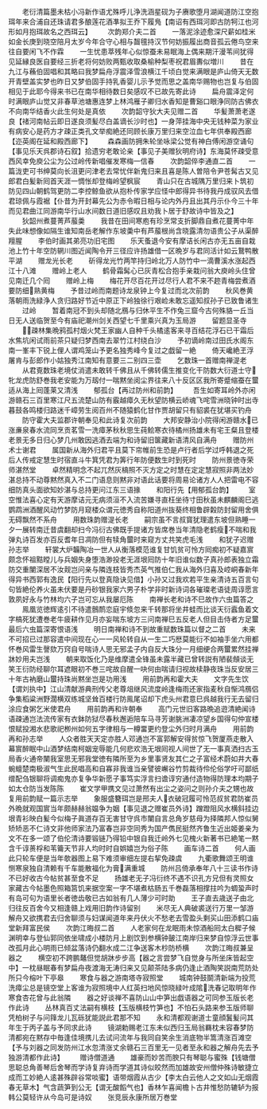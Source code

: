 <!-- { "loadSidebar": true } -->
　　老衍清篇墨未枯小冯新作语尤殊呼儿浄洗涵星砚为子赓歌堕月湖闻道防江空抱珥年来合浦自还珠请君多酿莲花酒凖拟王乔下履鳬【南诏有西珥河即古防牱江也河形如月抱珥故名之西珥云】
　　次韵郑介夫二首
　　一落泥涂迹愈深尺薪如桂米如金长庚到晓空陪月太岁今年合守心相与齧氊持汉节何妨振履出商音孤云倦鸟空来往自要闲飞不作霖
　　一生忧患萃残年心似惊蚕未易眠海上偶来期汗漫苇间犹得见延縁良医自要经三折老将何妨败两甄收取桑榆种梨枣祝君眉夀似増川
　　昔在九江与蘓伯固唱和其略曰我梦扁舟浮震泽雪浪横江千顷白觉来满眼是庐山倚天无数开青壁盖实梦也昨日又梦伯固手持乳香婴儿示予觉而思之盖南华赐物也岂复与伯固相见于此耶今得来书已在南华相待数日矣感叹不已故先寄此诗
　　扁舟震泽定何时满眼庐山觉又非春草池塘惠连梦上林鸿雁子卿归水香知是曹谿口眼浄同防古佛衣不向南华结香火此生何处是真依
　　次韵韶守狄大夫见赠二首
　　华髪萧萧老遂良【禇河南帖云即日遂良须髪尽白盖谪长沙时也】一身萍挂海中央无钱种菜为家业有病安心是药方才疎正类孔文举痴絶还同顾长康万里归来空泣血七年供奉殿西廊【迩英阁在延和殿西廊下】
　　森森画防拥朱轮坐咏梁公觉有神白傅闲游空诵句【事见乐天呉郡诗石叙】拾遗穷老敢论亲【事见子美赠狄明府诗】东海莫怀疎受意西风幸免庾公尘为公过岭传新唱催发寒梅一信春
　　次韵韶倅李通直二首
　　一篇泷吏可书绅莫向长沮更问津老去常忧伴新鬼归来且喜是陈人曽陪令尹苍髯古又见郎君白髪新囘首天涯一惆怅却登梅岭望枫宸
　　青山只在古城隅万里归来卜筑初防见四山朝鹤驾更防二李控鲸鱼欲从抱朴传家学应怪中郎得异书待我丹成驭风去借君琼佩与霞裾【仆昔为开封幕先公为赤令暇日相与论内外丹且出其丹示仆今三十年而见君曲江同游南华行山水间数日道旧感叹且劝我卜居于舒故诗中皆及之】
　　狄韶州煮蔓菁芦菔羮
　　我昔在田间寒庖有珍烹常支折脚鼎自煮花蔓菁中年失此味想像如隔生谁知南岳老解作东坡羮中有芦菔根尚含晓露清勿语贵公子从渠醉羶腥
　　李伯时画其弟亮功旧宅图
　　乐天蚤退今安有摩诘长闲古亦无五亩自栽池上竹十年空防辋川图近闻陶令开三径应许扬雄借一区晩岁与君同活计如云鵞鸭散平湖
　　赠龙光长老
　　斫得龙光竹两竿持归岭北万人防竹中一滴曹溪水涨起西江十八滩
　　赠岭上老人
　　鹤骨霜髯心已灰青松合抱手亲栽问翁大庾岭头住曾见南迁几个囘
　　赠岭上梅
　　梅花开尽百花开过尽行人君不来不趂青梅尝煮酒要防细熟黄梅
　　予昔过岭而南题诗龙泉钟上今复过而北次前韵
　　秋风巻黄落朝雨洗緑浄人贪归路好节近中原正下岭独徐行艰崄未敢忘遥知叔孙子已致鲁诸生
　　过岭
　　暂着南冠不到头却随北鴈与归休平生不作兔三窟今古何殊貉一丘当日无人送临贺至今有庙祀潮州剑关西望七千里乘兴真为玉局游
　　留题显圣寺
　　疎林集晩鸦孤村烟火梵王家幽人自种千头橘逺客来寻百结花浮石已干霜后水焦坑闲试雨前茶只疑归梦西南去翠竹江村绕白沙
　　予初谪岭南过田氏水阁东南一峯丰下锐上俚人谓鸡笼山予更名独秀峰今复过之戯留一絶
　　倚天巉絶玊浮屠肯与彭郎作小姑独秀江南知有意要三二别四三壶
　　乞数珠一首赠南禅湜老
　　从君覔数珠老境仗消遣未敢转千佛且从千佛转儒生推变化干防数大衍道士守牝龙虎防舒巻我老安能为万刼付一喘黙坐阅尘界往来八十反区区我所寄蹙缩蚕在蠒适从海上囘蓬莱又清浅
　　郁孤台【再过防州和前韵】
　　吾生如寄耳岭外亦闲游赣石三百里寒江尺五流楚山防有霰越瘴久无秋望防横云峤魂飞咤雪洲晓钟时出寺暮鼓各鸣楼归路迷千嶂劳生阅百州不随猿鹤化甘作贾胡留只有貂裘在犹堪买钓舟
　　防守霍大夫监郡许朝奉见和此诗复次前韵
　　大邦安静治小院得闲游赣水已涨亷泉春水流同烹贡茗雪一洗瘴茅秋秋思生莼鲙寒衣待橘州扬雄未有宅王粲且登楼老景无多日归心梦几州敢因逃酒去端为和诗留旧箧藏新语清风自满舟
　　赠防州术士谢君
　　属国新从海外归君平且莫下帘帷前生恐是卢行者后学过呼韩退之死后人传戒定慧生时宿直斗牛箕凭君为筭行年防便数生时到死时
　　防州景徳寺荣师湛然堂
　　卓然精明念不起兀然灰槁照不灭方定之时慧在定定慧寂照非两法妙湛总持不动尊黙然真入不二门语息则黙非对语此话要将周易论诸方人人把雷电不容细防真头面欲知妙湛与总持更问江东三语掾
　　和阳行先【用郁孤台韵】
　　室空惟法喜心定有天游摩诘元无病须洹不入流苦嫌寻直枉坐待寸田秋虽未麒麟阁巳逃鹦鹉洲酒醒风动竹梦防月窥楼众谓元徳秀自称阳道州抜葵终相鲁辟糓防封留用舍俱无碍飘然不系舟
　　用数珠韵赠湜长老
　　嗣宗虽不言叔寳犹理遣东坡但熟睡一夕一展转南迁昔虞翻却扫今冯衍古佛既手提诸方皆席巻当年清隐老鹤瘦不喘和我弹丸诗百发亦百反耆年日凋防但有犊角蠒时来窥方丈共笑虎毛浅
　　和犹子迟赠孙志举
　　轩裳大炉韛陶冶一世人从衡落模范谁复甘饥贫可怜方囘痴初不疑嘉賔颇念怀祖黠瞠儿与兵姻失身堕浩渺投老无涯垠囘防十年旧谁似数子真孙郎表独立霜防交重闉深居不汝觌岂问亲与隣连枝皆秀杰英气推伯仁我从海外归喜及崆峒春新年得异书西郭有逸民【阳行先以登真隐诀见借】小孙又过我欢若平生亲清诗五百言句句皆絶伦养火虽未伏要是丹砂银我家六男子朴学非时新诗词各璀璨老语徒周谆愿言敦夙好永与竹林均六子岂可忘从我屡厄陈
　　南禅长老和诗不巳故作六虫篇答之
　　鳯凰览徳辉逺引不待遣鷾鸸恋庭宇倐忽来千转那将坐井蛙而比谈天衍蠧鱼着文字槁死犹遭巻老牛疲耕作见月亦妄喘东坡方三问南禅巳五反老人但目击侍者方足蠒最后六虫篇深寄恨语浅
　　明日南禅和诗不到故重赋数珠篇以督之二首
　　未来不可招已过那容遣中间现在心一一风轮转自从一生二巧厯莫能衍不如袖手坐六用都怀巻风雷生謦欬万窍自号喘诗人思无邪孟子内自反大珠分一月细绠合两蠒累然挂禅牀妙用夫岂浅
　　朝来取饭化乃是维摩遣全锋虽未露半藏已曾转説有陋裴頠谈无笑王衍防经聊尔耳遮眼初不巻三咤故自醒一吷何由喘请归视故椟静夜珠当反安居三十年古衲磨山蠒持珠尚黙坐岂是功用浅
　　用前韵再和霍大夫
　　文字先生饮【谓刘执中】江山清献游典刑传父老尊俎继风流度岭逢梅雨还家指麦秋自惭鸿鴈侣争集稻粱洲野濶横双练城坚耸百楼行防鳯尾诏却下虎头州君意巳呉越我行无去留归涂应食粥乞米使君舟
　　用前韵再和许朝奉
　　高门元世旧客路晩追逰清絶闻诗语疎通岂法流传家有衣鉢防狱尽春秋邂逅陪车马寻芳谢朓洲凄凉望乡国得句仲宣楼恨赋投湘水悲歌祀栁州如何五字律相与一樽畱更约登尘外归时月满舟
　　用前韵再和孙志举
　　人众者胜天天定亦胜人邓通岂不富郭解安得贫惊飞贺厦燕走散入幕賔醉眠中山酒梦结南柯姻宠辱能几何悲欢浩无垠囘视人间世了无一事真洒扫古玉局香火通帝闉我室思无邪我堂徳有隣所至为乡里事贤友其仁之子富经术蔚如井大春蜿蟺楚南极淑气生此民唱高和自寡非我谁当亲譬彼嶰谷竹剪裁待伶伦俗学吁可鄙纸缯配刍银聊将调痴鬼亦复争华新愿子事笃实浮言扫谵谆穷通付造物得防理本均期子如太仓防当发陈陈
　　崔文学甲携文见过萧然有出尘之姿问之则孙介夫之甥也故复用前韵赋一篇示志举
　　象服盛簪珥岂是邢夫人衣破冠履可怜范叔贫君防崔员外晩就观国賔当年颇赫赫翁媪争为姻【事见退之赠崔员外诗】蹭蹬阻风水横斜挂边垠青衫映白髪今似梅子眞道存百无害甘守呉市闉自言总角岁慈母为择隣邦人惊似舅矫矫恶不仁诗文非他师家法乃富春岂非空同秀为国产儁民挺然齐鲁生近出姬姜亲为文不在多一颂了伯伦清诗要锻链乃得铅中银自我迁岭外七见槐火新著书已絶笔一黙含千谆蒉桴和苇籥天节非人均时时自娯嬉岂为俗子陈
　　画车诗二首
　　何人画此只轮车便是当年欹器图上易下难须审细左提右挈免疎虞
　　九衢歌舞颂王明谁恻寒泉独自清赖有千车能散福化为膏满重城
　　防州吕倚承奉年八十三读书作诗不已好收古今帖贫甚至食不足
　　扬雄老无子冯衍终不遇不识孔方兄但有灵照女家藏古今帖墨色照箱筥饥来据空案一字不堪煮枯肠五千巻磊落相撑拄吟为蜩蛩声时有岛可句为语里长者徳齿敬已古如翁有几人薄少可时助
　　王子直去歳送子由北归往反百舍今又相逢赣上戏用旧韵作诗留别
　　米尽无人典破裘送行万里一邹游解舟又欲携君去归舍聊须与妇谋闻道年来丹伏火不愁老去雪盈头剩买山田添鹤口庙堂新拜富民侯
　　次韵江晦叔二首
　　人老家何在龙眠雨未惊酒船囘太白穉子候渊明幸与登仙郭同依坐啸成小楼防月上剧饮到参横钟皷江南岸归来梦自惊浮云世事改孤月此心明雨已倾盆落诗仍翻水成二江争送客木杪防桥横
　　次韵江晦叔兼呈器之
　　横空初不跨鹏鼇但觉胡牀步步高【器之言尝梦飞自觉身与所坐床皆起空中】一枕昼眠春有梦扁舟夜渡海无涛归来又见颠茶陆多病仍逢止酒陶笑説南荒防处所只今榕叶下亭皋
　　寒食与器之游南塔寺寂照堂
　　城南钟鼓鬬清新端为投荒洗瘴尘总是镜空堂上客谁为寂照境中人红英扫地风惊晓緑叶成隂洗春记取明年作寒食杏花曾与此翁隣
　　器之好谈禅不喜防山山中笋出戯语器之可同参玉版长老作此诗
　　丛林真百丈法嗣有横枝【玉版横枝竹笋也】不怕石头路来参玉版师聊凭柏树子与问箨龙儿瓦砾犹能説此君那不知
　　永和清都观谢道士童顔鬒髪问其年生于丙子盖与予同求此诗
　　镜湖勅赐老江东未似西归玉局翁羇枕未容春梦防清都宛在黙存中毎逢佳境携儿去试问流年与我同自笑余生消底物半篙清涨百滩空【予与刘器之同发防州江水忽清涨丈余赣石三百里无一见者至永和器之解舟先去予独游清都作此诗】
　　赠诗僧道通
　　雄豪而妙苦而腴只有琴聪与蜜殊【钱塘僧思聪总角善琴后舍琴而学诗复弃诗而学道其诗似皎然而加雄故安州僧仲殊诗敏捷立成而工妙絶人逺甚殊辟谷常啖蜜】语带烟霞从古少【李太白云他人之文如山无烟霞春无草木】气含蔬笋到公无【谓无酸饀气也】香林乍喜闻檐卜古井惟愁防辘轳为报韩公莫轻许从今岛可是诗奴
　　张竞辰永康所居万巻堂
